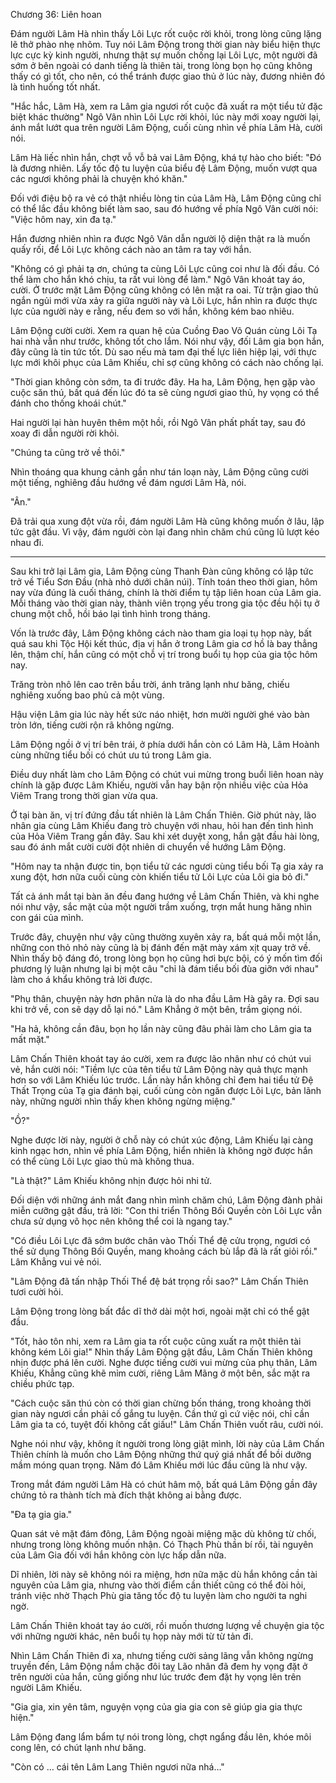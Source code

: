 




Chương 36: Liên hoan


Đám người Lâm Hà nhìn thấy Lôi Lực rốt cuộc rời khỏi, trong lòng cũng lặng lẽ thở phào nhẹ nhõm. Tuy nói Lâm Động trong thời gian này biểu hiện thực lực cực kỳ kinh người, nhưng thật sự muốn chống lại Lôi Lực, một người đã sớm ở bên ngoài có danh tiếng là thiên tài, trong lòng bọn họ cũng không thấy có gì tốt, cho nên, có thể tránh được giao thủ ở lúc này, đương nhiên đó là tình huống tốt nhất.

"Hắc hắc, Lâm Hà, xem ra Lâm gia ngươi rốt cuộc đã xuất ra một tiểu tử đặc biệt khác thường" Ngô Vân nhìn Lôi Lực rời khỏi, lúc này mới xoay người lại, ánh mắt lướt qua trên người Lâm Động, cuối cùng nhìn về phía Lâm Hà, cười nói.

Lâm Hà liếc nhìn hắn, chợt vỗ vỗ bả vai Lâm Động, khá tự hào cho biết: "Đó là đương nhiên. Lấy tốc độ tu luyện của biểu đệ Lâm Động, muốn vượt qua các ngươi không phải là chuyện khó khăn."

Đối với điệu bộ ra vẻ có thật nhiều lòng tin của Lâm Hà, Lâm Động cũng chỉ có thể lắc đầu không biết làm sao, sau đó hướng về phía Ngô Vân cười nói: "Việc hôm nay, xin đa tạ."

Hắn đương nhiên nhìn ra được Ngô Vân dẫn người lộ diện thật ra là muốn quấy rối, để Lôi Lực không cách nào an tâm ra tay với hắn.

"Không có gì phải tạ ơn, chúng ta cùng Lôi Lực cũng coi như là đối đầu. Có thể làm cho hắn khó chịu, ta rất vui lòng để làm." Ngô Vân khoát tay áo, cười. Ở trước mặt Lâm Động cũng không có lên mặt ra oai. Từ trận giao thủ ngắn ngủi mới vừa xảy ra giữa người này và Lôi Lực, hắn nhìn ra được thực lực của người này e rằng, nếu đem so với hắn, không kém bao nhiêu.

Lâm Động cười cười. Xem ra quan hệ của Cuồng Đao Võ Quán cùng Lôi Tạ hai nhà vẫn như trước, không tốt cho lắm. Nói như vậy, đối Lâm gia bọn hắn, đây cũng là tin tức tốt. Dù sao nếu mà tam đại thế lực liên hiệp lại, với thực lực mới khôi phục của Lâm Khiếu, chỉ sợ cũng không có cách nào chống lại.

"Thời gian không còn sớm, ta đi trước đây. Ha ha, Lâm Động, hẹn gặp vào cuộc săn thú, bất quá đến lúc đó ta sẽ cùng ngươi giao thủ, hy vọng có thể đánh cho thống khoái chút."

Hai người lại hàn huyên thêm một hồi, rồi Ngô Vân phất phất tay, sau đó xoay đi dẫn người rời khỏi.

"Chúng ta cũng trở về thôi."

Nhìn thoáng qua khung cảnh gần như tán loạn này, Lâm Động cũng cười một tiếng, nghiêng đầu hướng về đám ngươi Lâm Hà, nói.

"Ân."

Đã trải qua xung đột vừa rồi, đám người Lâm Hà cũng không muốn ở lâu, lập tức gật đầu. Vì vậy, đám người còn lại đang nhìn chăm chú cũng lũ lượt kéo nhau đi.

***

Sau khi trở lại Lâm gia, Lâm Động cùng Thanh Đàn cũng không có lập tức trở về Tiểu Sơn Đầu (nhà nhỏ dưới chân núi). Tính toán theo thời gian, hôm nay vừa đúng là cuối tháng, chính là thời điểm tụ tập liên hoan của Lâm gia. Mỗi tháng vào thời gian này, thành viên trọng yếu trong gia tộc đều hội tụ ở chung một chỗ, hồi báo lại tình hình trong tháng.

Vốn là trước đây, Lâm Động không cách nào tham gia loại tụ họp này, bất quá sau khi Tộc Hội kết thúc, địa vị hắn ở trong Lâm gia cơ hồ là bay thẳng lên, thậm chí, hắn cũng có một chỗ vị trí trong buổi tụ họp của gia tộc hôm nay.

Trăng tròn nhô lên cao trên bầu trời, ánh trăng lạnh như băng, chiếu nghiêng xuống bao phủ cả một vùng.

Hậu viện Lâm gia lúc này hết sức náo nhiệt, hơn mười người ghé vào bàn tròn lớn, tiếng cười rộn rã không ngừng.

Lâm Động ngồi ở vị trí bên trái, ở phía dưới hắn còn có Lâm Hà, Lâm Hoành cùng những tiểu bối có chút ưu tú trong Lâm gia.

Điều duy nhất làm cho Lâm Động có chút vui mừng trong buổi liên hoan này chính là gặp được Lâm Khiếu, người vẫn hay bận rộn nhiều việc của Hỏa Viêm Trang trong thời gian vừa qua.

Ở tại bàn ăn, vị trí đứng đầu tất nhiên là Lâm Chấn Thiên. Giờ phút này, lão nhân gia cùng Lâm Khiếu đang trò chuyện với nhau, hỏi han đến tình hình của Hỏa Viêm Trang gần đây. Sau khi xét duyệt xong, hắn gật đầu hài lòng, sau đó ánh mắt cười cười đột nhiên di chuyển về hướng Lâm Động.

"Hôm nay ta nhận được tin, bọn tiểu tử các ngươi cùng tiểu bối Tạ gia xảy ra xung đột, hơn nữa cuối cùng còn khiến tiểu tử Lôi Lực của Lôi gia bỏ đi."

Tất cả ánh mắt tại bàn ăn đều đang hướng về Lâm Chấn Thiên, và khi nghe nói như vậy, sắc mặt của một người trầm xuống, trợn mắt hung hăng nhìn con gái của mình.

Trước đây, chuyện như vậy cũng thường xuyên xảy ra, bất quá mỗi một lần, những con thỏ nhỏ này cũng là bị đánh đến mặt mày xám xịt quay trở về. Nhìn thấy bộ đáng đó, trong lòng bọn họ cũng hơi bực bội, có ý mốn tìm đối phương lý luận nhưng lại bị một câu "chỉ là đám tiểu bối đùa giỡn với nhau" làm cho á khẩu không trả lời được.

"Phụ thân, chuyện này hơn phân nửa là do nha đầu Lâm Hà gây ra. Đợi sau khi trở về, con sẽ dạy dỗ lại nó." Lâm Khẳng ở một bên, trầm giọng nói.

"Ha hả, không cần đâu, bọn họ lần này cũng đâu phải làm cho Lâm gia ta mất mặt."

Lâm Chấn Thiên khoát tay áo cười, xem ra được lão nhân như có chút vui vẻ, hắn cười nói: "Tiềm lực của tên tiểu tử Lâm Động này quả thực mạnh hơn so với Lâm Khiếu lúc trước. Lần này hắn không chỉ đem hai tiểu tử Đệ Thất Trọng của Tạ gia đánh bại, cuối cùng còn ngăn được Lôi Lực, bản lãnh này, những người nhìn thấy khen không ngừng miệng."

"Ồ?"

Nghe được lời này, người ở chỗ này có chút xúc động, Lâm Khiếu lại càng kinh ngạc hơn, nhìn về phía Lâm Động, hiển nhiên là không ngờ được hắn có thể cùng Lôi Lực giao thủ mà không thua.

"Là thật?" Lâm Khiếu không nhịn được hỏi nhi tử.

Đối diện với những ánh mắt đang nhìn mình chăm chú, Lâm Động đành phải miễn cưỡng gật đầu, trả lời: "Con thi triển Thông Bối Quyền còn Lôi Lực vẫn chưa sử dụng võ học nên không thể coi là ngang tay."

"Có điều Lôi Lực đã sớm bước chân vào Thối Thể đệ cửu trọng, ngươi có thể sử dụng Thông Bối Quyền, mang khoảng cách bù lắp đã là rất giỏi rồi." Lâm Khẳng vui vẻ nói.

"Lâm Động đã tấn nhập Thối Thể đệ bát trọng rồi sao?" Lâm Chấn Thiên tươi cười hỏi.

Lâm Động trong lòng bất đắc dĩ thở dài một hơi, ngoài mặt chỉ có thể gật đầu.

"Tốt, hảo tôn nhi, xem ra Lâm gia ta rốt cuộc cũng xuất ra một thiên tài không kém Lôi gia!" Nhìn thấy Lâm Động gật đầu, Lâm Chấn Thiên không nhịn được phá lên cười. Nghe được tiếng cười vui mừng của phụ thân, Lâm Khiếu, Khẳng cũng khẽ mỉm cười, riêng Lâm Mãng ở một bên, sắc mặt ra chiều phức tạp.

"Cách cuộc săn thú còn có thời gian chừng bốn tháng, trong khoảng thời gian này ngươi cần phải cố gắng tu luyện. Cần thứ gì cứ việc nói, chỉ cần Lâm gia ta có, tuyệt đối không cất giấu!" Lâm Chấn Thiên vuốt râu, cười nói.

Nghe nói như vậy, không ít người trong lòng giật mình, lời này của Lâm Chấn Thiên chính là muốn cho Lâm Động những thứ quý giá nhất để bồi dưỡng mầm móng quan trọng. Năm đó Lâm Khiếu mới lúc đầu cũng là như vậy.

Trong mắt đám người Lâm Hà có chút hâm mộ, bất quá Lâm Động gần đây chứng tỏ ra thành tích mà đích thật không ai bằng được.

"Đa tạ gia gia."

Quan sát vẻ mặt đám đông, Lâm Động ngoài miệng mặc dù không từ chối, nhưng trong lòng không muốn nhận. Có Thạch Phù thần bí rồi, tài nguyên của Lâm Gia đối với hắn không còn lực hấp dẫn nữa.

Dĩ nhiên, lời này sẽ không nói ra miệng, hơn nữa mặc dù hắn không cần tài nguyên của Lâm gia, nhưng vào thời điểm cần thiết cũng có thể đòi hỏi, tránh việc nhờ Thạch Phù gia tăng tốc độ tu luyện làm cho người ta nghi ngờ.

Lâm Chấn Thiên khoát tay áo cười, rồi muốn thương lượng về chuyện gia tộc với những người khác, nên buổi tụ họp này mới từ từ tản đi.

Nhìn Lâm Chấn Thiên đi xa, nhưng tiếng cười sảng lãng vẫn không ngừng truyền đến, Lâm Động nắm chặc đôi taỵ Lão nhân đã đem hy vọng đặt ở trên người của hắn, cũng giống như lúc trước đem đặt hy vọng lên trên người Lâm Khiếu.

"Gia gia, xin yên tâm, nguyện vọng của gia gia con sẽ giúp gia gia thực hiện."

Lâm Động đang lẩm bẩm tự nói trong lòng, chợt ngẩng đầu lên, khóe môi cong lên, có chút lạnh như băng.

"Còn có … cái tên Lâm Lang Thiên ngươi nữa nhá…"




